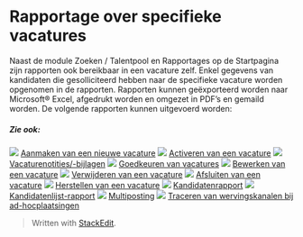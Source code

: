 # Rapportage over specifieke vacatures

Naast de module Zoeken / Talentpool en Rapportages op de Startpagina zijn rapporten ook bereikbaar in een vacature zelf. Enkel gegevens van kandidaten die gesolliciteerd hebben naar de specifieke vacature worden opgenomen in de rapporten. Rapporten kunnen geëxporteerd worden naar Microsoft® Excel, afgedrukt worden en omgezet in PDF’s en gemaild worden. De volgende rapporten kunnen uitgevoerd worden:

##### Zie ook:

![](../Resources/Images/icon-document-link.png)  [Aanmaken van een nieuwe vacature](creating_a_new_vacancy.htm)
![](../Resources/Images/icon-document-link.png)  [Activeren van een vacature](activating_a_vacancy.htm)
![](../Resources/Images/icon-document-link.png)  [Vacaturenotities/-bijlagen](vacancy_folder.htm)
![](../Resources/Images/icon-document-link.png)  [Goedkeuren van vacatures](vacancy_approvals.htm)
![](../Resources/Images/icon-document-link.png)  [Bewerken van een vacature](editing_a_vacancy.htm)
![](../Resources/Images/icon-document-link.png)  [Verwijderen van een vacature](deleting_a_vacancy.htm)
![](../Resources/Images/icon-document-link.png)  [Afsluiten van een vacature](closing_a_vacancy.htm)
![](../Resources/Images/icon-document-link.png)  [Herstellen van een vacature](restoring_a_vacancy.htm)
![](../Resources/Images/icon-document-link.png)  [Kandidatenrapport](candidate_report.htm)
![](../Resources/Images/icon-document-link.png)  [Kandidatenlijst-rapport](applicant_list_report.htm)
![](../Resources/Images/icon-document-link.png)  [Multiposting](multiposting.htm)
![](../Resources/Images/icon-document-link.png)  [Traceren van wervingskanalen bij ad-hocplaatsingen](tracking_source_channels_from_ad_hoc_postings.htm)


> Written with [StackEdit](https://stackedit.io/).
<!--stackedit_data:
eyJoaXN0b3J5IjpbLTE4MjMwMDQ5OTFdfQ==
-->